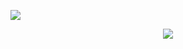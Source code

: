![](https://komarev.com/ghpvc/?username=arddaxd)

<div align="center">
      <img src="https://lanyard.cnrad.dev/api/920366542531743797?bg=111111">
   </a>
</div>


<br> </br>

